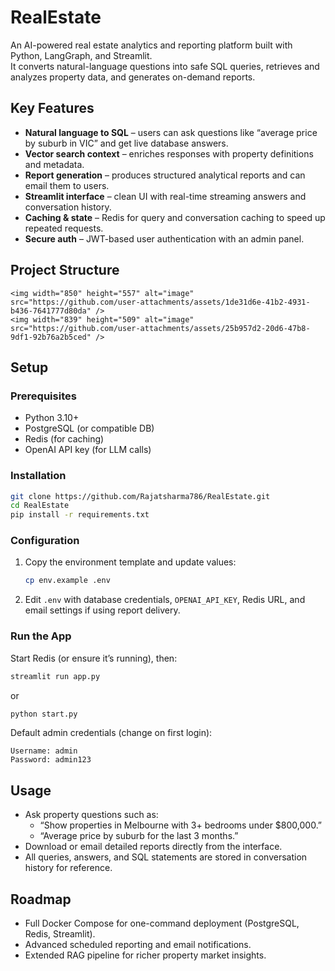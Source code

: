 # RealEstate

An AI-powered real estate analytics and reporting platform built with Python, LangGraph, and Streamlit.  
It converts natural-language questions into safe SQL queries, retrieves and analyzes property data, and generates on-demand reports.

## Key Features
- **Natural language to SQL** – users can ask questions like “average price by suburb in VIC” and get live database answers.  
- **Vector search context** – enriches responses with property definitions and metadata.  
- **Report generation** – produces structured analytical reports and can email them to users.  
- **Streamlit interface** – clean UI with real-time streaming answers and conversation history.  
- **Caching & state** – Redis for query and conversation caching to speed up repeated requests.  
- **Secure auth** – JWT-based user authentication with an admin panel.

## Project Structure
```
<img width="850" height="557" alt="image" src="https://github.com/user-attachments/assets/1de31d6e-41b2-4931-b436-7641777d80da" />
<img width="839" height="509" alt="image" src="https://github.com/user-attachments/assets/25b957d2-20d6-47b8-9df1-92b76a2b5ced" />

```

## Setup

### Prerequisites
- Python 3.10+
- PostgreSQL (or compatible DB)
- Redis (for caching)
- OpenAI API key (for LLM calls)

### Installation
```bash
git clone https://github.com/Rajatsharma786/RealEstate.git
cd RealEstate
pip install -r requirements.txt
```

### Configuration
1. Copy the environment template and update values:
   ```bash
   cp env.example .env
   ```
2. Edit `.env` with database credentials, `OPENAI_API_KEY`, Redis URL, and email settings if using report delivery.

### Run the App
Start Redis (or ensure it’s running), then:
```bash
streamlit run app.py
```
or
```bash
python start.py
```

Default admin credentials (change on first login):
```
Username: admin
Password: admin123
```

## Usage
- Ask property questions such as:
  - “Show properties in Melbourne with 3+ bedrooms under $800,000.”
  - “Average price by suburb for the last 3 months.”
- Download or email detailed reports directly from the interface.
- All queries, answers, and SQL statements are stored in conversation history for reference.

## Roadmap
- Full Docker Compose for one-command deployment (PostgreSQL, Redis, Streamlit).
- Advanced scheduled reporting and email notifications.
- Extended RAG pipeline for richer property market insights.

